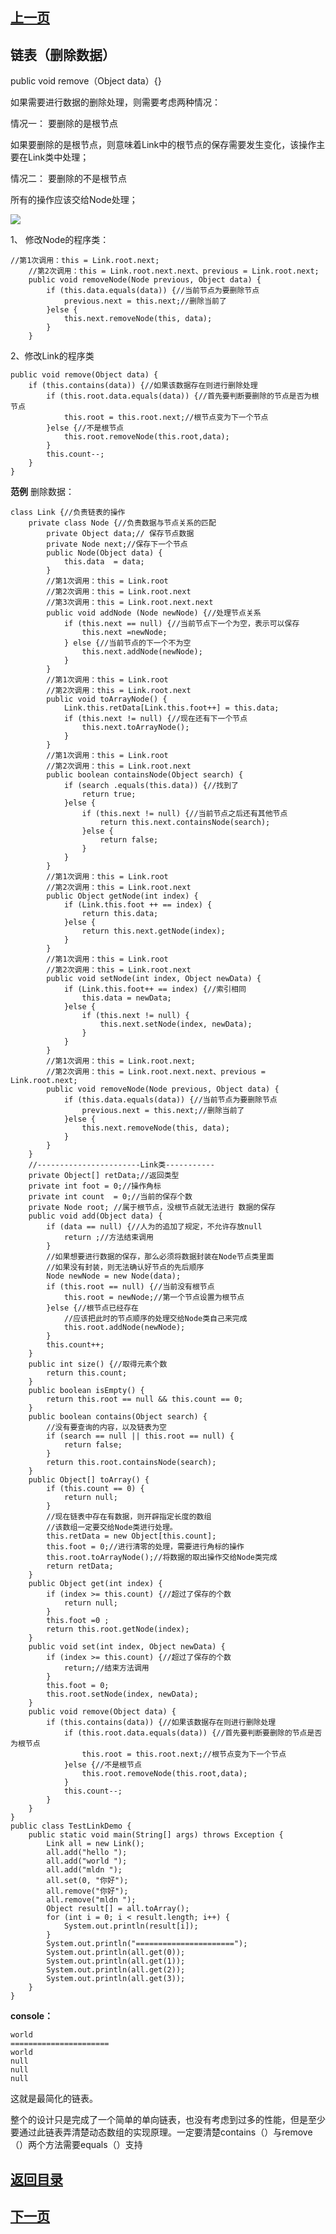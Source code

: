 ## [上一页](course103)

## 链表（删除数据）


public void remove（Object data）{}

如果需要进行数据的删除处理，则需要考虑两种情况：

情况一： 要删除的是根节点

如果要删除的是根节点，则意味着Link中的根节点的保存需要发生变化，该操作主要在Link类中处理；

情况二： 要删除的不是根节点

所有的操作应该交给Node处理；

![](http://ww2.sinaimg.cn/large/0060lm7Tly1fmviskmwxmj30vc0hatih.jpg)

1、 修改Node的程序类：

	//第1次调用：this = Link.root.next;
		//第2次调用：this = Link.root.next.next、previous = Link.root.next;
		public void removeNode(Node previous, Object data) {
			if (this.data.equals(data)) {//当前节点为要删除节点
				previous.next = this.next;//删除当前了
			}else {
				this.next.removeNode(this, data);
			}
		}

2、修改Link的程序类

	public void remove(Object data) {
		if (this.contains(data)) {//如果该数据存在则进行删除处理
			if (this.root.data.equals(data)) {//首先要判断要删除的节点是否为根节点
				this.root = this.root.next;//根节点变为下一个节点
			}else {//不是根节点
				this.root.removeNode(this.root,data);
			}
			this.count--;
		}
	}

**范例** 删除数据：

	class Link {//负责链表的操作
		private class Node {//负责数据与节点关系的匹配
			private Object data;// 保存节点数据
			private Node next;//保存下一个节点
			public Node(Object data) {
				this.data  = data;
			}
			//第1次调用：this = Link.root
			//第2次调用：this = Link.root.next
			//第3次调用：this = Link.root.next.next
			public void addNode (Node newNode) {//处理节点关系
				if (this.next == null) {//当前节点下一个为空，表示可以保存
					this.next =newNode;
				} else {//当前节点的下一个不为空
					this.next.addNode(newNode);
				}
			}
			//第1次调用：this = Link.root
			//第2次调用：this = Link.root.next
			public void toArrayNode() {
				Link.this.retData[Link.this.foot++] = this.data;
				if (this.next != null) {//现在还有下一个节点
					this.next.toArrayNode();
				}
			}
			//第1次调用：this = Link.root
			//第2次调用：this = Link.root.next
			public boolean containsNode(Object search) {
				if (search .equals(this.data)) {//找到了
					return true;
				}else {
					if (this.next != null) {//当前节点之后还有其他节点
						return this.next.containsNode(search);
					}else {
						return false;
					}
				}
			}
			//第1次调用：this = Link.root
			//第2次调用：this = Link.root.next
			public Object getNode(int index) {
				if (Link.this.foot ++ == index) {
					return this.data;
				}else {
					return this.next.getNode(index);
				}
			}
			//第1次调用：this = Link.root
			//第2次调用：this = Link.root.next
			public void setNode(int index, Object newData) {
				if (Link.this.foot++ == index) {//索引相同
					this.data = newData;
				}else {
					if (this.next != null) {
						this.next.setNode(index, newData);
					} 
				}
			}
			//第1次调用：this = Link.root.next;
			//第2次调用：this = Link.root.next.next、previous = Link.root.next;
			public void removeNode(Node previous, Object data) {
				if (this.data.equals(data)) {//当前节点为要删除节点
					previous.next = this.next;//删除当前了
				}else {
					this.next.removeNode(this, data);
				}
			}
		}
		//-----------------------Link类-----------
		private Object[] retData;//返回类型
		private int foot = 0;//操作角标
		private int count  = 0;//当前的保存个数
		private Node root; //属于根节点，没根节点就无法进行 数据的保存
		public void add(Object data) {
			if (data == null) {//人为的追加了规定，不允许存放null
				return ;//方法结束调用
			}
			//如果想要进行数据的保存，那么必须将数据封装在Node节点类里面
			//如果没有封装，则无法确认好节点的先后顺序
			Node newNode = new Node(data);
			if (this.root == null) {//当前没有根节点
				this.root = newNode;//第一个节点设置为根节点
			}else {//根节点已经存在
				//应该把此时的节点顺序的处理交给Node类自己来完成
				this.root.addNode(newNode);
			}
			this.count++;
		}	
		public int size() {//取得元素个数
			return this.count;
		}
		public boolean isEmpty() {
			return this.root == null && this.count == 0;
		}
		public boolean contains(Object search) {
			//没有要查询的内容，以及链表为空
			if (search == null || this.root == null) {
				return false;
			}
			return this.root.containsNode(search);
		}
		public Object[] toArray() {
			if (this.count == 0) {
				return null;
			}
			//现在链表中存在有数据，则开辟指定长度的数组
			//该数组一定要交给Node类进行处理。
			this.retData = new Object[this.count];
			this.foot = 0;//进行清零的处理，需要进行角标的操作
			this.root.toArrayNode();//将数据的取出操作交给Node类完成
			return retData;
		}
		public Object get(int index) {
			if (index >= this.count) {//超过了保存的个数
				return null;
			}
			this.foot =0 ;
			return this.root.getNode(index);
		}
		public void set(int index, Object newData) {
			if (index >= this.count) {//超过了保存的个数
				return;//结束方法调用
			}
			this.foot = 0;
			this.root.setNode(index, newData);
		}
		public void remove(Object data) {
			if (this.contains(data)) {//如果该数据存在则进行删除处理
				if (this.root.data.equals(data)) {//首先要判断要删除的节点是否为根节点
					this.root = this.root.next;//根节点变为下一个节点
				}else {//不是根节点
					this.root.removeNode(this.root,data);
				}
				this.count--;
			}
		}
	}
	public class TestLinkDemo {
		public static void main(String[] args) throws Exception {
			Link all = new Link();
			all.add("hello ");
			all.add("world ");
			all.add("mldn ");
			all.set(0, "你好");
			all.remove("你好");
			all.remove("mldn ");
			Object result[] = all.toArray();
			for (int i = 0; i < result.length; i++) {
				System.out.println(result[i]);
			}
			System.out.println("======================");
			System.out.println(all.get(0));
			System.out.println(all.get(1));
			System.out.println(all.get(2));
			System.out.println(all.get(3));
		}
	}

**console：**

	world 
	======================
	world 
	null
	null
	null

这就是最简化的链表。

整个的设计只是完成了一个简单的单向链表，也没有考虑到过多的性能，但是至少要通过此链表弄清楚动态数组的实现原理。一定要清楚contains（）与remove（）两个方法需要equals（）支持


## [返回目录](https://wuchengcheng110120.github.io/learnJava)
## [下一页](course105)
